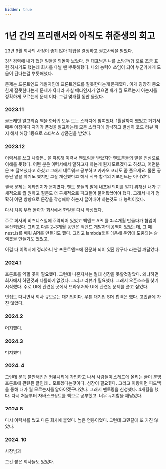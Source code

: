 ```yaml
---
hidden: true
---
```


# 1년 간의 프리랜서와 아직도 취준생의 회고

23년 9월 회사의 사정이 좋지 않아 폐업을 결정하고 권고사직을 받았다.

3년 경력에 내가 했던 일들을 되돌아 보았다. 전 대표님은 나를 소방관(?) 으로 조금 표현 하시기도 했는데 회사를 다닐 땐 뿌듯해했다. 나의 능력이 쓰임이 되어 누군가에게 도움이 된다는걸 뿌듯해했다.

문제는 프론트엔드 개발자인데 프론트엔드를 잘못한다는게 문제였다. 이게 굉장히 중요한게 잘못한다는게 문제가 아니라 사실 메타인지가 없으면  내가 뭘 모르는지 아는지를 정확하게 모르는게 문제 이다. 그걸 몇개월 동안 몰랐다.&#x20;

### 2023.11&#x20;

골든래빗 알고리즘 책을 한바퀴 모두 도는 스터디에 참여했다. 1월달까지 했었고 거기서 매주 아침마다 자기가 푼것을 발표하는데 모든 스터디에 참석하고 열심히 코드 리뷰 까지 해서 해당 1등으로 스타벅스 상품권을 받았다.&#x20;



### 2023.12

이력서를 쓰고 나랏돈.. 을 이용해 이력서 멘토링을 받았지만 멘토분들의 말을 진심으로 이해를 못했다.  어떤 분은 이력서에서 말하고자 하는게 뭔지 모르겠다고 하셨고, 어떤분은 또 잘쓰셨다고 하셨고 그래서 네트워크 공부하고 카카오 코테도 좀 풀으세요.  물론 공통된 말을 하기도 했지만 그걸 개선했다고 해서 서류 합격의 키포인트는 아니였다.

결국 문제는 메타인지가 문제였다. 멘토 분들의 말에 내포된 의미를 알기 위해선 내가 구체적으로 뭘 원하고 질문도 더 구체적으로 파고들어 물어봤었어야 했다. 그래서 내가 정확히 어떤 방향으로 문장을 작성해야 하는지 끌어내야 하는것도 내 능력이었다.

다시 처음 부터 돌아가 회사에서 한일을 다시 작성했다.

주로 회사의 비즈니스일에 주력되어 있었고 백엔드 API 를 3\~4개월 만들다가 협업이 무산되었다.  그리고 다른  2\~3개월 동안은 백엔드 개발자의 공백이 있었는데, 그 때 nest.js를 배워 API를 만들기도 했다. 그리고 lambda툴을 이용해 운영에 도움되는 슬랙봇을 만들기도 했었고.

이걸 다 이력서에 정리하니 난 프론트엔드에 전문화 되어 있진 않구나 라는걸 깨달았다.

### 2024.1

프론트를 익힐 곳이 필요했다. 그런데 나혼자서는 절대 성장을 못할것같았다. 왜냐하면 회사에서 하던것과 다를바가 없었다. 그리고 리뷰가 필요했다. 그래서 오픈소스를 찾기 시작했다. 주로 UI에 관련된 곳에서 브라우저와 UI에 관련된 문제를 풀고 싶었다.&#x20;

면접도 다니면서 회사 규모로는 대기업이다. 무튼 대기업 SI에 합격은 했다. 고민끝에 가진 않았다.



### 2024.2&#x20;

머지했다.&#x20;



### 2024.3&#x20;

머지했다



### 2024. 4

그런데 문득 불안해진건 커뮤니티에 가입하고 나서 사람들이 스레드에 올리는 글이 분명 프론트에 관련된 글인데 .. 모르겠다는것이다. 성장이 필요했다. 그리고 이왕이면 피드백을 통해 내가 뭘 모르는지를 알아야겠구나였다. 그래서 멘토링을 신청했다. 4개월을 했다. 다시 처음부터 자바스크립트를 책으로 공부했고. 너무 무지함을 깨달았다.&#x20;



### 2024.8&#x20;

다시 이력서를 썼고 다른 회사에 붙었다. 높은 연봉이었다.  그런데 고민끝에 또 가진 않았다.



### 2024. 10

사장님과&#x20;





&#x20; &#x20;

&#x20;&#x20;

그간  붙은 회사들도 있었다.&#x20;
